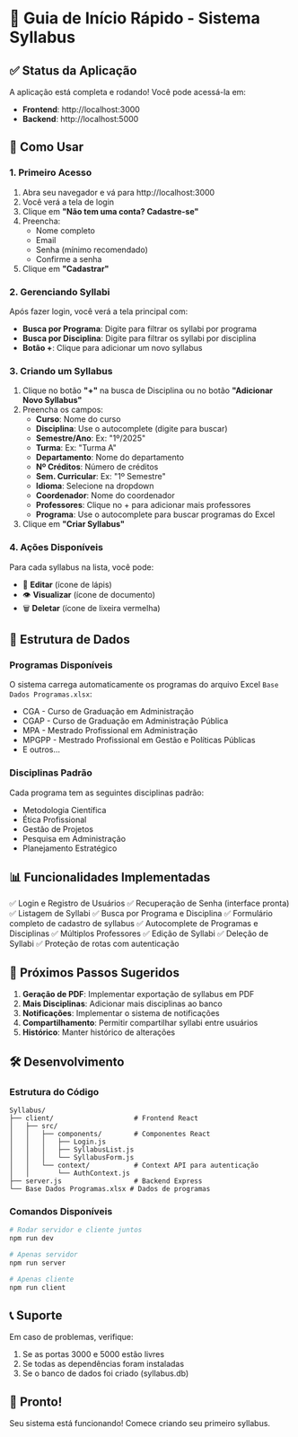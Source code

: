# 🚀 Guia de Início Rápido - Sistema Syllabus

## ✅ Status da Aplicação

A aplicação está completa e rodando! Você pode acessá-la em:

- **Frontend**: http://localhost:3000
- **Backend**: http://localhost:5000

## 📝 Como Usar

### 1. Primeiro Acesso

1. Abra seu navegador e vá para http://localhost:3000
2. Você verá a tela de login
3. Clique em **"Não tem uma conta? Cadastre-se"**
4. Preencha:
   - Nome completo
   - Email
   - Senha (mínimo recomendado)
   - Confirme a senha
5. Clique em **"Cadastrar"**

### 2. Gerenciando Syllabi

Após fazer login, você verá a tela principal com:

- **Busca por Programa**: Digite para filtrar os syllabi por programa
- **Busca por Disciplina**: Digite para filtrar os syllabi por disciplina
- **Botão +**: Clique para adicionar um novo syllabus

### 3. Criando um Syllabus

1. Clique no botão **"+"** na busca de Disciplina ou no botão **"Adicionar Novo Syllabus"**
2. Preencha os campos:
   - **Curso**: Nome do curso
   - **Disciplina**: Use o autocomplete (digite para buscar)
   - **Semestre/Ano**: Ex: "1º/2025"
   - **Turma**: Ex: "Turma A"
   - **Departamento**: Nome do departamento
   - **Nº Créditos**: Número de créditos
   - **Sem. Curricular**: Ex: "1º Semestre"
   - **Idioma**: Selecione na dropdown
   - **Coordenador**: Nome do coordenador
   - **Professores**: Clique no + para adicionar mais professores
   - **Programa**: Use o autocomplete para buscar programas do Excel
3. Clique em **"Criar Syllabus"**

### 4. Ações Disponíveis

Para cada syllabus na lista, você pode:
- 📝 **Editar** (ícone de lápis)
- 👁️ **Visualizar** (ícone de documento)
- 🗑️ **Deletar** (ícone de lixeira vermelha)

## 🔧 Estrutura de Dados

### Programas Disponíveis

O sistema carrega automaticamente os programas do arquivo Excel `Base Dados Programas.xlsx`:

- CGA - Curso de Graduação em Administração
- CGAP - Curso de Graduação em Administração Pública
- MPA - Mestrado Profissional em Administração
- MPGPP - Mestrado Profissional em Gestão e Políticas Públicas
- E outros...

### Disciplinas Padrão

Cada programa tem as seguintes disciplinas padrão:
- Metodologia Científica
- Ética Profissional
- Gestão de Projetos
- Pesquisa em Administração
- Planejamento Estratégico

## 📊 Funcionalidades Implementadas

✅ Login e Registro de Usuários
✅ Recuperação de Senha (interface pronta)
✅ Listagem de Syllabi
✅ Busca por Programa e Disciplina
✅ Formulário completo de cadastro de syllabus
✅ Autocomplete de Programas e Disciplinas
✅ Múltiplos Professores
✅ Edição de Syllabi
✅ Deleção de Syllabi
✅ Proteção de rotas com autenticação

## 🔄 Próximos Passos Sugeridos

1. **Geração de PDF**: Implementar exportação de syllabus em PDF
2. **Mais Disciplinas**: Adicionar mais disciplinas ao banco
3. **Notificações**: Implementar o sistema de notificações
4. **Compartilhamento**: Permitir compartilhar syllabi entre usuários
5. **Histórico**: Manter histórico de alterações

## 🛠️ Desenvolvimento

### Estrutura do Código

```
Syllabus/
├── client/                    # Frontend React
│   ├── src/
│   │   ├── components/        # Componentes React
│   │   │   ├── Login.js
│   │   │   ├── SyllabusList.js
│   │   │   └── SyllabusForm.js
│   │   └── context/           # Context API para autenticação
│   │       └── AuthContext.js
├── server.js                  # Backend Express
└── Base Dados Programas.xlsx # Dados de programas

```

### Comandos Disponíveis

```bash
# Rodar servidor e cliente juntos
npm run dev

# Apenas servidor
npm run server

# Apenas cliente
npm run client
```

## 📞 Suporte

Em caso de problemas, verifique:
1. Se as portas 3000 e 5000 estão livres
2. Se todas as dependências foram instaladas
3. Se o banco de dados foi criado (syllabus.db)

## 🎉 Pronto!

Seu sistema está funcionando! Comece criando seu primeiro syllabus.

